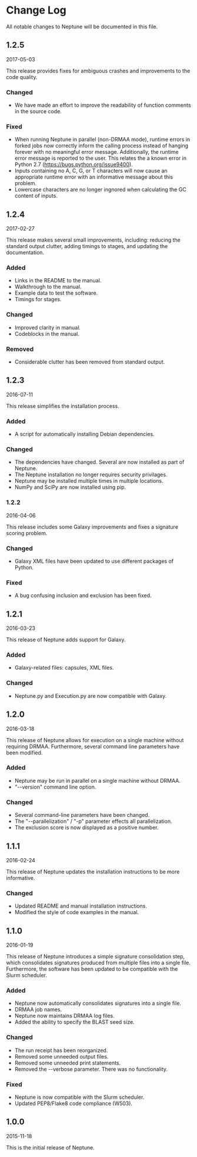 # Change Log

All notable changes to Neptune will be documented in this file.

## 1.2.5 ##

2017-05-03

This release provides fixes for ambiguous crashes and improvements to the code
quality.

### Changed ###

- We have made an effort to improve the readability of function comments in the
source code.

### Fixed ###

- When running Neptune in parallel (non-DRMAA mode), runtime errors in forked
jobs now correctly inform the calling process instead of hanging forever with
no meaningful error message. Additionally, the runtime error message is
reported to the user. This relates the a known error in Python 2.7
(https://bugs.python.org/issue9400).
- Inputs containing no A, C, G, or T characters will now cause an appropriate
runtime error with an informative message about this problem.
- Lowercase characters are no longer ingnored when calculating the GC content
of inputs.

## 1.2.4 ##

2017-02-27

This release makes several small improvements, including: reducing the standard
output clutter, adding timings to stages, and updating the documentation.

### Added ###

- Links in the README to the manual.
- Walkthrough to the manual.
- Example data to test the software.
- Timings for stages.

### Changed ###

- Improved clarity in manual.
- Codeblocks in the manual.

### Removed ###

- Considerable clutter has been removed from standard output.

## 1.2.3 ##

2016-07-11

This release simplifies the installation process.

### Added ###

- A script for automatically installing Debian dependencies.

### Changed ###

- The dependencies have changed. Several are now installed as part of Neptune.
- The Neptune installation no longer requires security privilages.
- Neptune may be installed multiple times in multiple locations.
- NumPy and SciPy are now installed using pip.

### 1.2.2 ###

2016-04-06

This release includes some Galaxy improvements and fixes a signature scoring problem.

### Changed ###

- Galaxy XML files have been updated to use different packages of Python.

### Fixed ###

- A bug confusing inclusion and exclusion has been fixed.

## 1.2.1 ##

2016-03-23

This release of Neptune adds support for Galaxy.

### Added ###

- Galaxy-related files: capsules, XML files.

### Changed ###

- Neptune.py and Execution.py are now compatible with Galaxy.

## 1.2.0 ##

2016-03-18

This release of Neptune allows for execution on a single machine without
requiring DRMAA. Furthermore, several command line parameters have been
modified.

### Added ###

- Neptune may be run in parallel on a single machine without DRMAA.
- "--version" command line option.

### Changed ###

- Several command-line parameters have been changed.
- The "--parallelization" / "-p" parameter effects all parallelization.
- The exclusion score is now displayed as a positive number.

## 1.1.1 ##

2016-02-24

This release of Neptune updates the installation instructions to be more
informative.

### Changed ###

- Updated README and manual installation instructions.
- Modified the style of code examples in the manual.

## 1.1.0 ##

2016-01-19

This release of Neptune introduces a simple signature consolidation step, which
consolidates signatures produced from multiple files into a single file.
Furthermore, the software has been updated to be compatible with the Slurm
scheduler.

### Added ###

- Neptune now automatically consolidates signatures into a single file.
- DRMAA job names.
- Neptune now maintains DRMAA log files.
- Added the ability to specify the BLAST seed size.

### Changed ###

- The run receipt has been reorganized.
- Removed some unneeded output files.
- Removed some unneeded print statements.
- Removed the --verbose parameter. There was no functionality.

### Fixed ###

- Neptune is now compatible with the Slurm scheduler.
- Updated PEP8/Flake8 code compliance (W503).

## 1.0.0 ##

2015-11-18

This is the initial release of Neptune.
